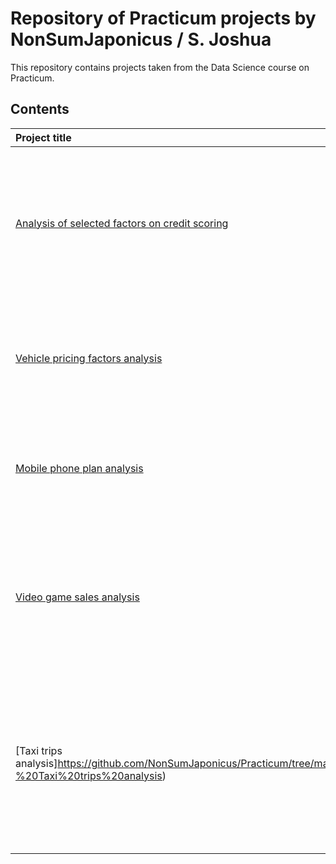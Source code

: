 # Repository of Practicum projects by NonSumJaponicus / S. Joshua
This repository contains projects taken from the Data Science course on Practicum.

## Contents
| Project title         | Description                                                                                 | Libraries                      |
|:--------------------- |:------------------------------------------------------------------------------------------- |:------------------------------ |
|[Analysis of selected factors on credit scoring](https://github.com/NonSumJaponicus/Practicum/tree/main/06%20-%20Cab%20trips%20analysis)|Analyzing certain customer metrics to determine their influence on customers' ability to settle a loan, with an emphasis on data preprocessing.|pandas|
|[Vehicle pricing factors analysis](https://github.com/NonSumJaponicus/Practicum/tree/main/03%20-%20Vehicle%20price%20factors%20analysis)|Analyzing vehicle listings to determine the factors that affect car prices, with an emphasis on exploratory data analysis.|pandas, matplotlib, numpy|
|[Mobile phone plan analysis](https://github.com/NonSumJaponicus/Practicum/tree/main/04%20-%20Mobile%20phone%20plan%20analysis)|Statistical analysis of mobile service usage to provide insights into advertisement budgeting.|pandas, numpy, matplotlib, seaborn, scipy|
|[Video game sales analysis](https://github.com/NonSumJaponicus/Practicum/tree/main/05%20-%20Video%20game%20sales%20analysis)|Defining the characteristics of a successful video game in order to plan a marketing campaign. Integrates all of the skills learned thus far.|pandas, numpy, matplotlib, seaborn, scipy|
|[Taxi trips analysis]https://github.com/NonSumJaponicus/Practicum/tree/main/06%20-%20Taxi%20trips%20analysis)|Finding out customer preferences and the effect of weather conditions on taxi trips in Chicago. Includes Python, some HTML & JavaScript, and PostgreSQL.|pandas, matplotlib, seaborn, scipy|
